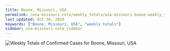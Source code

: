 ```yaml
---
title: Boone, Missouri, USA
permalink: /usa-missouri-cole/weekly_totals/usa-missouri-boone-weekly_totals.html
last_updated: Oct 30, 2020
keywords: ["Boone, Missouri, USA", "weekly totals"]
sidebar: usa-missouri-cole_sidebar
---
```


![Weekly Totals of Confirmed Cases for Boone, Missouri, USA](/covid_tracker/images/graphs/usa-missouri-boone-weekly_totals_graph.png)
